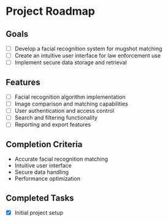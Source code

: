 # Project Roadmap

## Goals
- [ ] Develop a facial recognition system for mugshot matching
- [ ] Create an intuitive user interface for law enforcement use
- [ ] Implement secure data storage and retrieval

## Features
- [ ] Facial recognition algorithm implementation
- [ ] Image comparison and matching capabilities
- [ ] User authentication and access control
- [ ] Search and filtering functionality
- [ ] Reporting and export features

## Completion Criteria
- Accurate facial recognition matching
- Intuitive user interface
- Secure data handling
- Performance optimization

## Completed Tasks
- [x] Initial project setup 
